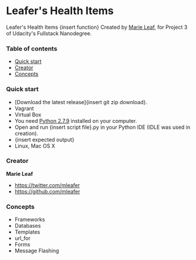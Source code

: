 # Leafer's Health Items

Leafer's Health Items {insert function} Created by [Marie Leaf](https://twitter.com/mleafer), for Project 3 of Udacity's Fullstack Nanodegree.


### Table of contents

* [Quick start](#quick-start)
* [Creator](#creator)
* [Concepts](#concepts)

### Quick start

* [Download the latest release]{insert git zip download}.
* Vagrant
* Virtual Box
* You need [Python 2.7.9](https://www.python.org/downloads/) installed on your computer.
* Open and run {insert script file}.py in your Python IDE (IDLE was used in creation).
* {insert expected output}
* Linux, Mac OS X

### Creator

**Marie Leaf**

* <https://twitter.com/mleafer>
* <https://github.com/mleafer>

### Concepts 
* Frameworks
* Databases
* Templates
* url_for
* Forms
* Message Flashing
